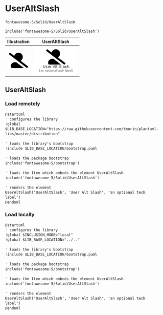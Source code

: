 # UserAltSlash


```text
fontawesome-5/Solid/UserAltSlash
```

```text
include('fontawesome-5/Solid/UserAltSlash')
```



| Illustration | UserAltSlash |
| :---: | :---: |
| ![illustration for Illustration](../../fontawesome-5/Solid/UserAltSlash.png) | ![illustration for UserAltSlash](../../fontawesome-5/Solid/UserAltSlash.Local.png) |




## UserAltSlash

### Load remotely
```plantuml
@startuml
' configures the library
!global $LIB_BASE_LOCATION="https://raw.githubusercontent.com/tmorin/plantuml-libs/master/distribution"

' loads the library's bootstrap
!include $LIB_BASE_LOCATION/bootstrap.puml

' loads the package bootstrap
include('fontawesome-5/bootstrap')

' loads the Item which embeds the element UserAltSlash
include('fontawesome-5/Solid/UserAltSlash')

' renders the element
UserAltSlash('UserAltSlash', 'User Alt Slash', 'an optional tech label')
@enduml
```

### Load locally
```plantuml
@startuml
' configures the library
!global $INCLUSION_MODE="local"
!global $LIB_BASE_LOCATION="../.."

' loads the library's bootstrap
!include $LIB_BASE_LOCATION/bootstrap.puml

' loads the package bootstrap
include('fontawesome-5/bootstrap')

' loads the Item which embeds the element UserAltSlash
include('fontawesome-5/Solid/UserAltSlash')

' renders the element
UserAltSlash('UserAltSlash', 'User Alt Slash', 'an optional tech label')
@enduml
```

